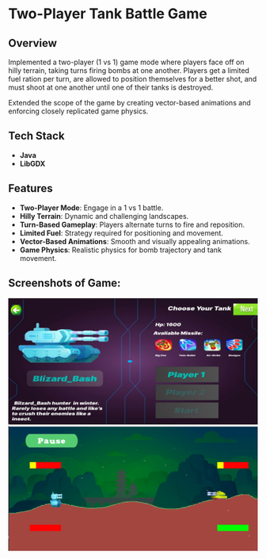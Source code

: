 # Two-Player Tank Battle Game

## Overview

Implemented a two-player (1 vs 1) game mode where players face off on hilly terrain, taking turns firing bombs at one another. Players get a limited fuel ration per turn, are allowed to position themselves for a better shot, and must shoot at one another until one of their tanks is destroyed. 

Extended the scope of the game by creating vector-based animations and enforcing closely replicated game physics.

## Tech Stack

- **Java**
- **LibGDX**

## Features

- **Two-Player Mode**: Engage in a 1 vs 1 battle.
- **Hilly Terrain**: Dynamic and challenging landscapes.
- **Turn-Based Gameplay**: Players alternate turns to fire and reposition.
- **Limited Fuel**: Strategy required for positioning and movement.
- **Vector-Based Animations**: Smooth and visually appealing animations.
- **Game Physics**: Realistic physics for bomb trajectory and tank movement.

## Screenshots of Game:

![Game Screenshot 1](pic-1.png)
![Game Screenshot 2](pic-2.png)
